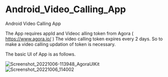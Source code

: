 # Android_Video_Calling_App
Android Video Calling App

The App requires appId and Videoc alling token from Agora ( https://www.agora.io/ )
The video calling token expires every 2 days.
So to make a video calling updation of token is necessary.

The basic UI of App is as follows.



![Screenshot_20221006-113948_AgoraUIKit](https://user-images.githubusercontent.com/88393756/194228069-5922f935-19bb-434c-970c-711702924828.jpg)
![Screenshot_20221006_114002](https://user-images.githubusercontent.com/88393756/194228074-44771871-4d3a-4a5b-8aac-dd7ed01bb611.jpg)
